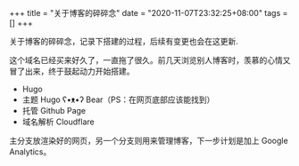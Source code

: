 +++
title = "关于博客的碎碎念"
date = "2020-11-07T23:32:25+08:00"
tags = []
+++

关于博客的碎碎念，记录下搭建的过程，后续有变更也会在这更新.

这个域名已经买来好久了，一直拖了很久。前几天浏览别人博客时，羡慕的心情又冒了出来，终于鼓起动力开始搭建。

* Hugo
* 主题 Hugo ʕ•ᴥ•ʔ Bear（PS：在网页底部应该能找到）
* 托管 Github Page
* 域名解析 Cloudflare

主分支放渲染好的网页，另一个分支则用来管理博客，下一步计划是加上 Google Analytics。
